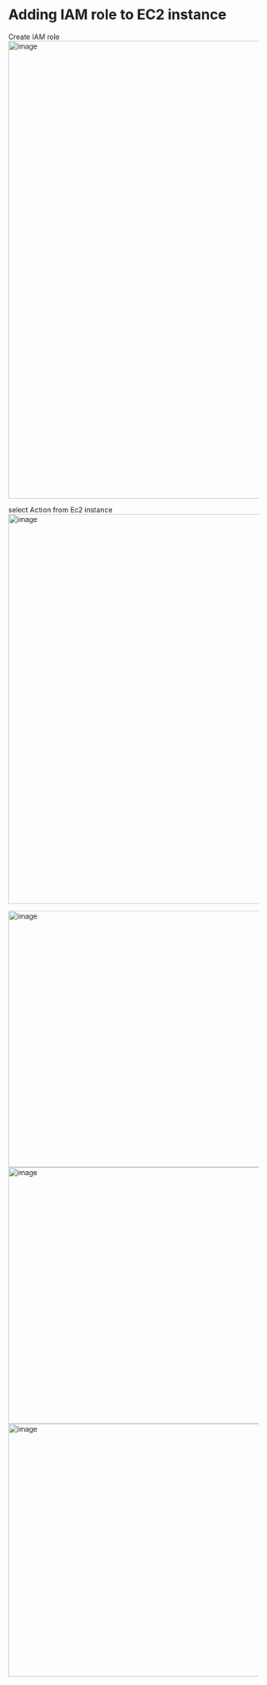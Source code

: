 # Adding IAM role to EC2 instance

Create IAM role
<img width="919" alt="image" src="https://github.com/Faseeha001/Terraform/assets/169563689/9fbeeecd-b663-49bb-bb96-5048d65e6101">


select Action from Ec2 instance
<img width="783" alt="image" src="https://github.com/Faseeha001/Terraform/assets/169563689/c4df3b52-46b3-4914-9272-a36ac008f5d2">

<img width="515" alt="image" src="https://github.com/Faseeha001/Terraform/assets/169563689/6c3d46d8-6d67-427c-95a3-693c4b04d2eb">

<img width="515" alt="image" src="https://github.com/Faseeha001/Terraform/assets/169563689/c1212f9e-526a-421f-9f05-ce4791e194a7">

<img width="508" alt="image" src="https://github.com/Faseeha001/Terraform/assets/169563689/4bbe86b6-8fc7-4996-b72c-13f19dbeaf2e">

